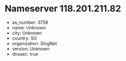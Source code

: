 # Nameserver 118.201.211.82

* as_number: 3758
* name: Unknown
* city: Unknown
* country: SG
* organization: SingNet
* version: Unknown
* dnssec: true
